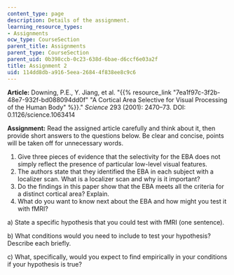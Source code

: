 ```yaml
---
content_type: page
description: Details of the assignment.
learning_resource_types:
- Assignments
ocw_type: CourseSection
parent_title: Assignments
parent_type: CourseSection
parent_uid: 0b398ccb-0c23-638d-6bae-d6ccf6e03a2f
title: Assignment 2
uid: 114dd8db-a916-5eea-2684-4f838ee8c9c6
---
```


**Article:** Downing, P.E., Y. Jiang, et al. "{{% resource_link "7ea1f97c-3f2b-48e7-932f-bd088094dd0f" "A Cortical Area Selective for Visual Processing of the Human Body" %}}." _Science_ 293 (2001): 2470–73. DOI: 0.1126/science.1063414

**Assignment:** Read the assigned article carefully and think about it, then provide short answers to the questions below. Be clear and concise, points will be taken off for unnecessary words.

1.  Give three pieces of evidence that the selectivity for the EBA does not simply reflect the presence of particular low-level visual features.
2.  The authors state that they identified the EBA in each subject with a localizer scan. What is a localizer scan and why is it important?
3.  Do the findings in this paper show that the EBA meets all the criteria for a distinct cortical area? Explain.
4.  What do you want to know next about the EBA and how might you test it with fMRI?

a) State a specific hypothesis that you could test with fMRI (one sentence).

b) What conditions would you need to include to test your hypothesis? Describe each briefly.

c) What, specifically, would you expect to find empirically in your conditions if your hypothesis is true?